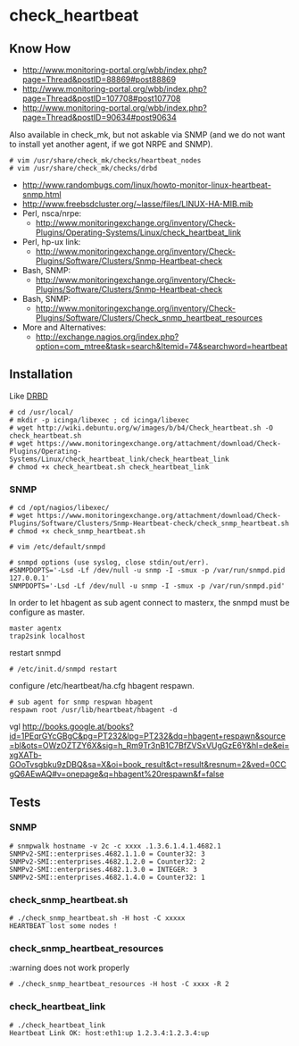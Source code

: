 # check_heartbeat

## Know How

* http://www.monitoring-portal.org/wbb/index.php?page=Thread&postID=88869#post88869
* http://www.monitoring-portal.org/wbb/index.php?page=Thread&postID=107708#post107708
* http://www.monitoring-portal.org/wbb/index.php?page=Thread&postID=90634#post90634

Also available in check_mk, but not askable via SNMP (and we do not want to install yet another agent, if we got NRPE and SNMP).

```
# vim /usr/share/check_mk/checks/heartbeat_nodes
# vim /usr/share/check_mk/checks/drbd
```

* http://www.randombugs.com/linux/howto-monitor-linux-heartbeat-snmp.html
* http://www.freebsdcluster.org/~lasse/files/LINUX-HA-MIB.mib
* Perl, nsca/nrpe:
  * http://www.monitoringexchange.org/inventory/Check-Plugins/Operating-Systems/Linux/check_heartbeat_link
* Perl, hp-ux link:
  * http://www.monitoringexchange.org/inventory/Check-Plugins/Software/Clusters/Snmp-Heartbeat-check
* Bash, SNMP:
  * http://www.monitoringexchange.org/inventory/Check-Plugins/Software/Clusters/Snmp-Heartbeat-check
* Bash, SNMP:
  * http://www.monitoringexchange.org/inventory/Check-Plugins/Software/Clusters/Check_snmp_heartbeat_resources
* More and Alternatives:
  * http://exchange.nagios.org/index.php?option=com_mtree&task=search&Itemid=74&searchword=heartbeat

## Installation

Like [DRBD](01_05_01_check_drbd.md)

```
# cd /usr/local/
# mkdir -p icinga/libexec ; cd icinga/libexec
# wget http://wiki.debuntu.org/w/images/b/b4/Check_heartbeat.sh -O check_heartbeat.sh
# wget https://www.monitoringexchange.org/attachment/download/Check-Plugins/Operating-Systems/Linux/check_heartbeat_link/check_heartbeat_link
# chmod +x check_heartbeat.sh check_heartbeat_link
```

### SNMP

```
# cd /opt/nagios/libexec/
# wget https://www.monitoringexchange.org/attachment/download/Check-Plugins/Software/Clusters/Snmp-Heartbeat-check/check_snmp_heartbeat.sh
# chmod +x check_snmp_heartbeat.sh
```

```
# vim /etc/default/snmpd

# snmpd options (use syslog, close stdin/out/err).
#SNMPDOPTS='-Lsd -Lf /dev/null -u snmp -I -smux -p /var/run/snmpd.pid 127.0.0.1'
SNMPDOPTS='-Lsd -Lf /dev/null -u snmp -I -smux -p /var/run/snmpd.pid'
```

In order to let hbagent as sub agent connect to masterx, the snmpd must be configure as master.

```
master agentx
trap2sink localhost
```

restart snmpd


```
# /etc/init.d/snmpd restart
```

configure /etc/heartbeat/ha.cfg hbagent respawn.

```
# sub agent for snmp respwan hbagent
respawn root /usr/lib/heartbeat/hbagent -d
```

vgl http://books.google.at/books?id=1PEqrGYcGBgC&pg=PT232&lpg=PT232&dq=hbagent+respawn&source=bl&ots=OWzOZTZY6X&sig=h_Rm9Tr3nB1C7BfZVSxVUgGzE6Y&hl=de&ei=xgXATb-GOoTvsgbku9zDBQ&sa=X&oi=book_result&ct=result&resnum=2&ved=0CCgQ6AEwAQ#v=onepage&q=hbagent%20respawn&f=false


## Tests

### SNMP

```
# snmpwalk hostname -v 2c -c xxxx .1.3.6.1.4.1.4682.1
SNMPv2-SMI::enterprises.4682.1.1.0 = Counter32: 3
SNMPv2-SMI::enterprises.4682.1.2.0 = Counter32: 2
SNMPv2-SMI::enterprises.4682.1.3.0 = INTEGER: 3
SNMPv2-SMI::enterprises.4682.1.4.0 = Counter32: 1
```

### check_snmp_heartbeat.sh

```
# ./check_snmp_heartbeat.sh -H host -C xxxxx
HEARTBEAT lost some nodes !
```

### check_snmp_heartbeat_resources

:warning does not work properly

```
# ./check_snmp_heartbeat_resources -H host -C xxxx -R 2
```

### check_heartbeat_link

```
# ./check_heartbeat_link
Heartbeat Link OK: host:eth1:up 1.2.3.4:1.2.3.4:up 
```

